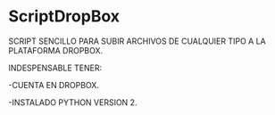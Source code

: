 # ScriptDropBox

SCRIPT SENCILLO PARA SUBIR ARCHIVOS DE CUALQUIER TIPO A LA PLATAFORMA DROPBOX.

INDESPENSABLE TENER:

-CUENTA EN DROPBOX.

-INSTALADO PYTHON VERSION 2.
